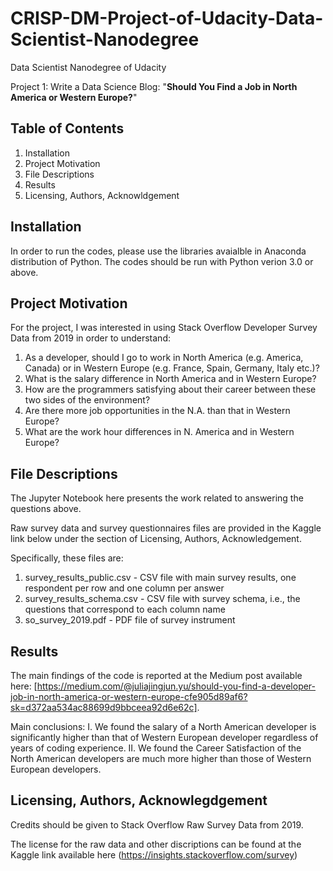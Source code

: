 # CRISP-DM-Project-of-Udacity-Data-Scientist-Nanodegree

Data Scientist Nanodegree of Udacity 

Project 1: Write a Data Science Blog: "**Should You Find a Job in North America or Western Europe?**"  

## Table of Contents 

1. Installation 
2. Project Motivation
3. File Descriptions
4. Results 
5. Licensing, Authors, Acknowldgement 

## Installation 

In order to run the codes, please use the libraries avaialble in Anaconda distribution of Python. The codes should be run with Python verion 3.0 or above. 

## Project Motivation 

For the project, I was interested in using Stack Overflow Developer Survey Data from 2019 in order to understand: 

1. As a developer, should I go to work in North America (e.g. America, Canada) or in Western Europe (e.g. France, Spain, Germany, Italy etc.)? 
2. What is the salary difference in North America and in Western Europe?
3. How are the programmers satisfying about their career between these two sides of the environment? 
4. Are there more job opportunities in the N.A. than that in Western Europe? 
5. What are the work hour differences in N. America and in Western Europe? 

## File Descriptions 

The Jupyter Notebook here presents the work related to answering the questions above. 

Raw survey data and survey questionnaires files are provided in the Kaggle link below under the section of Licensing, Authors, Acknowledgement. 

Specifically, these files are: 
1. survey_results_public.csv - CSV file with main survey results, one respondent per row and one column per answer
2. survey_results_schema.csv - CSV file with survey schema, i.e., the questions that correspond to each column name
3. so_survey_2019.pdf - PDF file of survey instrument


## Results

The main findings of the code is reported at the Medium post available here: [https://medium.com/@juliajingjun.yu/should-you-find-a-developer-job-in-north-america-or-western-europe-cfe905d89af6?sk=d372aa534ac88699d9bbceea92d6e62c].

Main conclusions: 
I. We found the salary of a North American developer is significantly higher than that of Western European developer regardless of years of coding experience.
II. We found the Career Satisfaction of the North American developers are much more higher than those of Western European developers.




## Licensing, Authors, Acknowlegdgement 

Credits should be given to Stack Overflow Raw Survey Data from 2019. 

The license for the raw data and other discriptions can be found at the Kaggle link available here (https://insights.stackoverflow.com/survey) 

